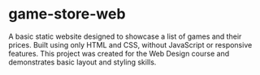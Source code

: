 # game-store-web
A basic static website designed to showcase a list of games and their prices. Built using only HTML and CSS, without JavaScript or responsive features. This project was created for the Web Design course and demonstrates basic layout and styling skills.
